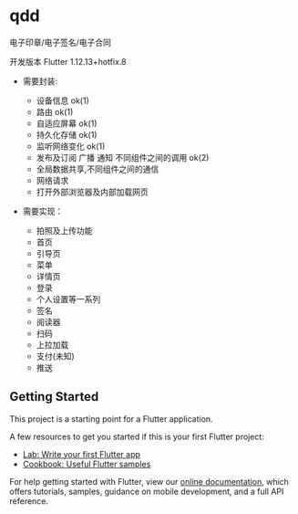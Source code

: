 # qdd

电子印章&#x2F;电子签名&#x2F;电子合同


开发版本 Flutter 1.12.13+hotfix.8

- 需要封装:
    - 设备信息 ok(1)
    - 路由  ok(1) 
    - 自适应屏幕 ok(1)
    - 持久化存储 ok(1)
    - 监听网络变化 ok(1)
    - 发布及订阅 广播 通知 不同组件之间的调用 ok(2)
    - 全局数据共享,不同组件之间的通信 
    - 网络请求
    - 打开外部浏览器及内部加载网页


- 需要实现：
    - 拍照及上传功能
    - 首页
    - 引导页
    - 菜单
    - 详情页
    - 登录
    - 个人设置等一系列
    - 签名
    - 阅读器
    - 扫码
    - 上拉加载
    - 支付(未知)
    - 推送




## Getting Started

This project is a starting point for a Flutter application.

A few resources to get you started if this is your first Flutter project:

- [Lab: Write your first Flutter app](https://flutter.dev/docs/get-started/codelab)
- [Cookbook: Useful Flutter samples](https://flutter.dev/docs/cookbook)

For help getting started with Flutter, view our
[online documentation](https://flutter.dev/docs), which offers tutorials,
samples, guidance on mobile development, and a full API reference.
